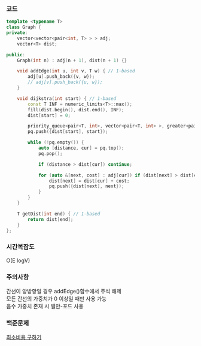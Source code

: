 ### 코드
```cpp
template <typename T>
class Graph {
private:
    vector<vector<pair<int, T> > > adj;
    vector<T> dist;

public:
    Graph(int n) : adj(n + 1), dist(n + 1) {}

    void addEdge(int u, int v, T w) { // 1-based
        adj[u].push_back({v, w});
        // adj[v].push_back({u, w});
    }

    void dijkstra(int start) { // 1-based
        const T INF = numeric_limits<T>::max();
        fill(dist.begin(), dist.end(), INF);
        dist[start] = 0;

        priority_queue<pair<T, int>, vector<pair<T, int> >, greater<pair<T, int> > > pq;
        pq.push({dist[start], start});

        while (!pq.empty()) {
            auto [distance, cur] = pq.top();
            pq.pop();

            if (distance > dist[cur]) continue;

            for (auto &[next, cost] : adj[cur]) if (dist[next] > dist[cur] + cost) {
                dist[next] = dist[cur] + cost;
                pq.push({dist[next], next});
            }
        }
    }

    T getDist(int end) { // 1-based
        return dist[end];
    }
};
```
### 시간복잡도 
O(E logV)

### 주의사항
간선이 양방향일 경우 addEdge()함수에서 주석 해제   
모든 간선의 가중치가 0 이상일 때만 사용 가능   
음수 가중치 존재 시 벨만-포드 사용   

### 백준문제
[최소비용 구하기](https://www.acmicpc.net/problem/1916)
